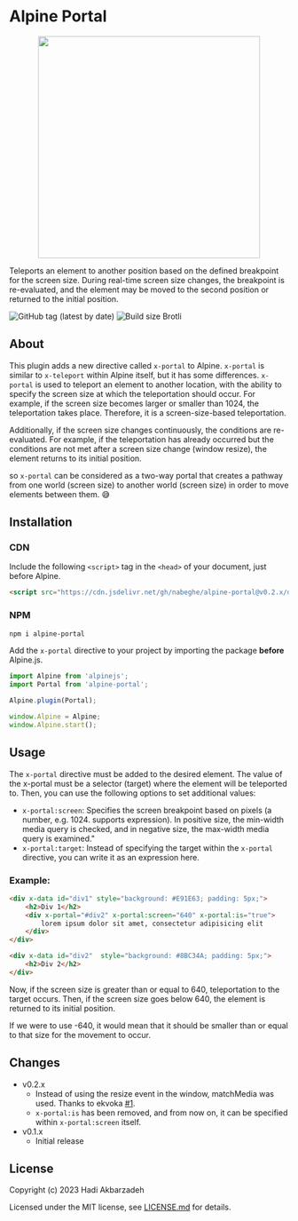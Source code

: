# Alpine Portal

<p align="center">
    <img src="https://github.com/user-attachments/assets/08dfdc8f-a529-4ffe-a486-eba6d21f22a7" width="400"/>
</p>

Teleports an element to another position based on the defined breakpoint for the screen size.
During real-time screen size changes, the breakpoint is re-evaluated,
and the element may be moved to the second position or returned to the initial position.

![GitHub tag (latest by date)](https://img.shields.io/github/v/tag/nabeghe/alpine-portal?label=version&style=for-the-badge)
![Build size Brotli](https://img.badgesize.io/nabeghe/alpine-portal/master/dist/alpine-portal.min.js.svg?compression=gzip&style=for-the-badge&color=green)
## About

This plugin adds a new directive called `x-portal` to Alpine.
`x-portal` is similar to `x-teleport` within Alpine itself, but it has some differences.
`x-portal` is used to teleport an element to another location, with the ability to specify the screen size at which the teleportation should occur.
For example, if the screen size becomes larger or smaller than 1024, the teleportation takes place.
Therefore, it is a screen-size-based teleportation.

Additionally, if the screen size changes continuously, the conditions are re-evaluated.
For example, if the teleportation has already occurred but the conditions are not met after a screen size change (window resize),
the element returns to its initial position.

so `x-portal` can be considered as a two-way portal that creates a pathway from one world (screen size) to another
world (screen size) in order to move elements between them. 😅

## Installation

### CDN

Include the following `<script>` tag in the `<head>` of your document, just before Alpine.

```html
<script src="https://cdn.jsdelivr.net/gh/nabeghe/alpine-portal@v0.2.x/dist/alpine-portal.min.js" defer></script>
```

### NPM

```bash
npm i alpine-portal
```

Add the `x-portal` directive to your project by importing the package **before** Alpine.js.

```js
import Alpine from 'alpinejs';
import Portal from 'alpine-portal';

Alpine.plugin(Portal);

window.Alpine = Alpine;
window.Alpine.start();
```

## Usage

The `x-portal` directive must be added to the desired element.
The value of the x-portal must be a selector (target) where the element will be teleported to.
Then, you can use the following options to set additional values:

- `x-portal:screen`: Specifies the screen breakpoint based on pixels (a number, e.g. 1024. supports expression).
In positive size, the min-width media query is checked, and in negative size, the max-width media query is examined."
- `x-portal:target`: Instead of specifying the target within the `x-portal` directive, you can write it as 
an expression here.

### Example:

```html
<div x-data id="div1" style="background: #E91E63; padding: 5px;">
    <h2>Div 1</h2>
    <div x-portal="#div2" x-portal:screen="640" x-portal:is="true">
        lorem ipsum dolor sit amet, consectetur adipisicing elit
    </div>
</div>

<div x-data id="div2"  style="background: #8BC34A; padding: 5px;">
    <h2>Div 2</h2>
</div>
```
Now, if the screen size is greater than or equal to 640, teleportation to the target occurs.
Then, if the screen size goes below 640, the element is returned to its initial position.

If we were to use -640, it would mean that it should be smaller than or equal to that size for the movement to occur.

## Changes

- v0.2.x
    - Instead of using the resize event in the window, matchMedia was used. Thanks to ekvoka [#1](https://github.com/nabeghe/alpine-portal/issues/1). 
    - `x-portal:is` has been removed, and from now on, it can be specified within `x-portal:screen` itself.
- v0.1.x
    - Initial release

## License

Copyright (c) 2023 Hadi Akbarzadeh

Licensed under the MIT license, see [LICENSE.md](LICENSE.md) for details.
